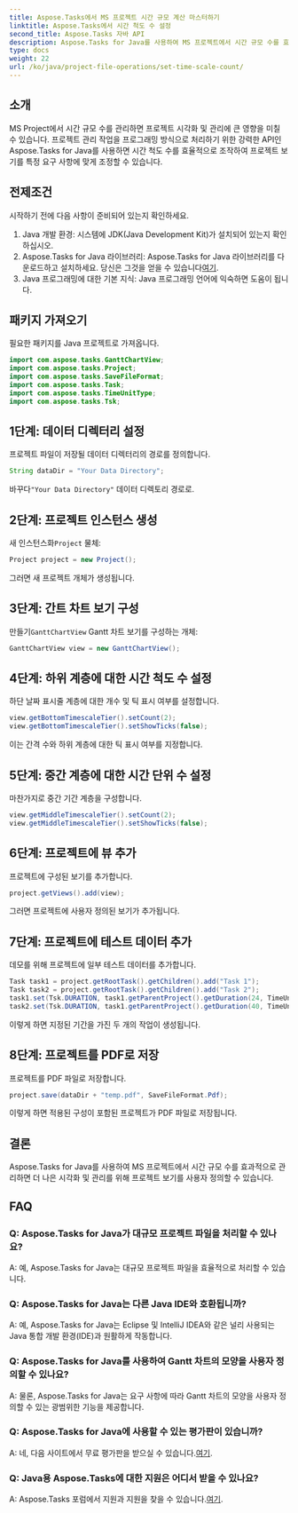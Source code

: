 ```yaml
---
title: Aspose.Tasks에서 MS 프로젝트 시간 규모 계산 마스터하기
linktitle: Aspose.Tasks에서 시간 척도 수 설정
second_title: Aspose.Tasks 자바 API
description: Aspose.Tasks for Java를 사용하여 MS 프로젝트에서 시간 규모 수를 효과적으로 관리하는 방법을 알아보세요. 프로젝트 시각화 및 관리를 손쉽게 최적화하세요.
type: docs
weight: 22
url: /ko/java/project-file-operations/set-time-scale-count/
---
```

## 소개
MS Project에서 시간 규모 수를 관리하면 프로젝트 시각화 및 관리에 큰 영향을 미칠 수 있습니다. 프로젝트 관리 작업을 프로그래밍 방식으로 처리하기 위한 강력한 API인 Aspose.Tasks for Java를 사용하면 시간 척도 수를 효율적으로 조작하여 프로젝트 보기를 특정 요구 사항에 맞게 조정할 수 있습니다.
## 전제조건
시작하기 전에 다음 사항이 준비되어 있는지 확인하세요.
1. Java 개발 환경: 시스템에 JDK(Java Development Kit)가 설치되어 있는지 확인하십시오.
2.  Aspose.Tasks for Java 라이브러리: Aspose.Tasks for Java 라이브러리를 다운로드하고 설치하세요. 당신은 그것을 얻을 수 있습니다[여기](https://releases.aspose.com/tasks/java/).
3. Java 프로그래밍에 대한 기본 지식: Java 프로그래밍 언어에 익숙하면 도움이 됩니다.

## 패키지 가져오기
필요한 패키지를 Java 프로젝트로 가져옵니다.
```java
import com.aspose.tasks.GanttChartView;
import com.aspose.tasks.Project;
import com.aspose.tasks.SaveFileFormat;
import com.aspose.tasks.Task;
import com.aspose.tasks.TimeUnitType;
import com.aspose.tasks.Tsk;
```

## 1단계: 데이터 디렉터리 설정
프로젝트 파일이 저장될 데이터 디렉터리의 경로를 정의합니다.
```java
String dataDir = "Your Data Directory";
```
 바꾸다`"Your Data Directory"` 데이터 디렉토리 경로로.
## 2단계: 프로젝트 인스턴스 생성
 새 인스턴스화`Project` 물체:
```java
Project project = new Project();
```
그러면 새 프로젝트 개체가 생성됩니다.
## 3단계: 간트 차트 보기 구성
 만들기`GanttChartView` Gantt 차트 보기를 구성하는 개체:
```java
GanttChartView view = new GanttChartView();
```
## 4단계: 하위 계층에 대한 시간 척도 수 설정
하단 날짜 표시줄 계층에 대한 개수 및 틱 표시 여부를 설정합니다.
```java
view.getBottomTimescaleTier().setCount(2);
view.getBottomTimescaleTier().setShowTicks(false);
```
이는 간격 수와 하위 계층에 대한 틱 표시 여부를 지정합니다.
## 5단계: 중간 계층에 대한 시간 단위 수 설정
마찬가지로 중간 기간 계층을 구성합니다.
```java
view.getMiddleTimescaleTier().setCount(2);
view.getMiddleTimescaleTier().setShowTicks(false);
```
## 6단계: 프로젝트에 뷰 추가
프로젝트에 구성된 보기를 추가합니다.
```java
project.getViews().add(view);
```
그러면 프로젝트에 사용자 정의된 보기가 추가됩니다.
## 7단계: 프로젝트에 테스트 데이터 추가
데모를 위해 프로젝트에 일부 테스트 데이터를 추가합니다.
```java
Task task1 = project.getRootTask().getChildren().add("Task 1");
Task task2 = project.getRootTask().getChildren().add("Task 2");
task1.set(Tsk.DURATION, task1.getParentProject().getDuration(24, TimeUnitType.Hour));
task2.set(Tsk.DURATION, task1.getParentProject().getDuration(40, TimeUnitType.Hour));
```
이렇게 하면 지정된 기간을 가진 두 개의 작업이 생성됩니다.
## 8단계: 프로젝트를 PDF로 저장
프로젝트를 PDF 파일로 저장합니다.
```java
project.save(dataDir + "temp.pdf", SaveFileFormat.Pdf);
```
이렇게 하면 적용된 구성이 포함된 프로젝트가 PDF 파일로 저장됩니다.

## 결론
Aspose.Tasks for Java를 사용하여 MS 프로젝트에서 시간 규모 수를 효과적으로 관리하면 더 나은 시각화 및 관리를 위해 프로젝트 보기를 사용자 정의할 수 있습니다.
## FAQ
### Q: Aspose.Tasks for Java가 대규모 프로젝트 파일을 처리할 수 있나요?
A: 예, Aspose.Tasks for Java는 대규모 프로젝트 파일을 효율적으로 처리할 수 있습니다.
### Q: Aspose.Tasks for Java는 다른 Java IDE와 호환됩니까?
A: 예, Aspose.Tasks for Java는 Eclipse 및 IntelliJ IDEA와 같은 널리 사용되는 Java 통합 개발 환경(IDE)과 원활하게 작동합니다.
### Q: Aspose.Tasks for Java를 사용하여 Gantt 차트의 모양을 사용자 정의할 수 있나요?
A: 물론, Aspose.Tasks for Java는 요구 사항에 따라 Gantt 차트의 모양을 사용자 정의할 수 있는 광범위한 기능을 제공합니다.
### Q: Aspose.Tasks for Java에 사용할 수 있는 평가판이 있습니까?
 A: 네, 다음 사이트에서 무료 평가판을 받으실 수 있습니다.[여기](https://releases.aspose.com/).
### Q: Java용 Aspose.Tasks에 대한 지원은 어디서 받을 수 있나요?
 A: Aspose.Tasks 포럼에서 지원과 지원을 찾을 수 있습니다.[여기](https://forum.aspose.com/c/tasks/15).